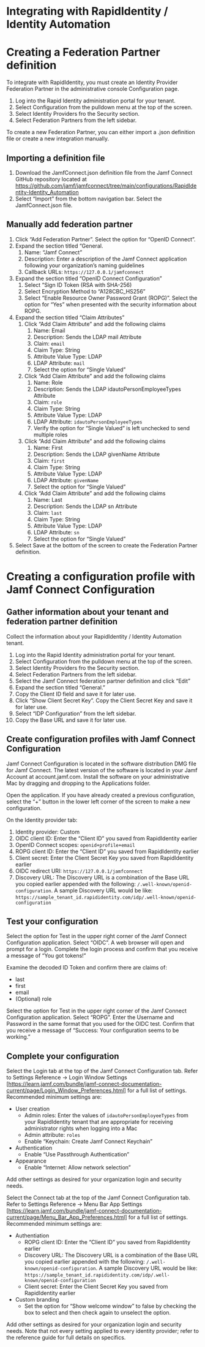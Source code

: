# Integrating with RapidIdentity / Identity Automation

# Creating a Federation Partner definition

To integrate with RapidIdentity, you must create an Identity Provider Federation Partner in the administrative console Configuration page.


1. Log into the Rapid Identity administration portal for your tenant.
2. Select Configuration from the pulldown menu at the top of the screen.
3. Select Identity Providers fro the Security section.
4. Select Federation Partners from the left sidebar.

To create a new Federation Partner, you can either import a .json definition file or create a new integration manually.

## Importing a definition file
1. Download the JamfConnect.json definition file from the Jamf Connect GitHub repository located at https://github.com/jamf/jamfconnect/tree/main/configurations/RapidIdentity-Identity_Automation
2. Select “Import” from the bottom navigation bar.  Select the JamfConnect.json file.
## Manually add federation partner
1. Click “Add Federation Partner”.  Select the option for “OpenID Connect”.
2. Expand the section titled “General.  
    1. Name: “Jamf Connect”
    2. Description: Enter a description of the Jamf Connect application following your organization’s naming guidelines
    3. Callback URLs: `https://127.0.0.1/jamfconnect`
3. Expand the section titled “OpenID Connect Configuration”
    1. Select “Sign ID Token (RSA with SHA-256)
    2. Select Encryption Method to “A128CBC_HS256”
    3. Select “Enable Resource Owner Password Grant (ROPG)”.  Select the option for “Yes” when presented with the security information about ROPG.
4. Expand the section titled “Claim Attributes”
    1. Click “Add Claim Attribute” and add the following claims
        1. Name: Email
        2. Description: Sends the LDAP mail Attribute
        3. Claim: `email`
        4. Claim Type: String
        5. Attribute Value Type: LDAP
        6. LDAP Attribute: `mail`
        7. Select the option for “Single Valued”
    2. Click “Add Claim Attribute” and add the following claims
        1. Name: Role
        2. Description: Sends the LDAP idautoPersonEmployeeTypes Attribute
        3. Claim: `role`
        4. Claim Type: String
        5. Attribute Value Type: LDAP
        6. LDAP Attribute: `idautoPersonEmployeeTypes`
        7. Verify the option for “Single Valued” is left unchecked to send multiple roles
    3. Click “Add Claim Attribute” and add the following claims
        1. Name: First
        2. Description: Sends the LDAP givenName Attribute
        3. Claim: `first`
        4. Claim Type: String
        5. Attribute Value Type: LDAP
        6. LDAP Attribute: `givenName`
        7. Select the option for “Single Valued”
    4. Click “Add Claim Attribute” and add the following claims
        1. Name: Last
        2. Description: Sends the LDAP sn Attribute
        3. Claim: `last`
        4. Claim Type: String
        5. Attribute Value Type: LDAP
        6. LDAP Attribute: `sn`
        7. Select the option for “Single Valued”
5. Select Save at the bottom of the screen to create the Federation Partner definition.
# Creating a configuration profile with Jamf Connect Configuration
## Gather information about your tenant and federation partner definition

Collect the information about your RapidIdentity / Identity Automation tenant.


1. Log into the Rapid Identity administration portal for your tenant.
2. Select Configuration from the pulldown menu at the top of the screen.
3. Select Identity Providers fro the Security section.
4. Select Federation Partners from the left sidebar.
5. Select the Jamf Connect federation partner definition and click “Edit”
6. Expand the section titled “General.”
7. Copy the Client ID field and save it for later use.
8. Click “Show Client Secret Key”.  Copy the Client Secret Key and save it for later use.
9. Select “IDP Configuration” from the left sidebar.
10. Copy the Base URL and save it for later use.
## Create configuration profiles with Jamf Connect Configuration

Jamf Connect Configuration is located in the software distribution DMG file for Jamf Connect.  The latest version of the software is located in your Jamf Account at account.jamf.com.  Install the software on your administrative Mac by dragging and dropping to the Applications folder.

Open the application.  If you have already created a previous configuration, select the “+” button in the lower left corner of the screen to make a new configuration.

On the Identity provider tab:

1. Identity provider: Custom
2. OIDC client ID: Enter the “Client ID” you saved from RapidIdentity earlier
3. OpenID Connect scopes: `openid+profile+email`
4. ROPG client ID: Enter the “Client ID” you saved from RapidIdentity earlier
5. Client secret: Enter the Client Secret Key you saved from RapidIdentity earlier
6. OIDC redirect URI: `https://127.0.0.1/jamfconnect`
7. Discovery URL: The Discovery URL is a combination of the Base URL you copied earlier appended with the following: `/.well-known/openid-configuration`.  A sample Discovery URL would be like: `https://sample_tenant_id.rapididentity.com/idp/.well-known/openid-configuration`
## Test your configuration

Select the option for Test in the upper right corner of the Jamf Connect Configuration application.  Select “OIDC”.  A web browser will open and prompt for a login.  Complete the login process and confirm that you receive a message of “You got tokens!”

Examine the decoded ID Token and confirm there are claims of:

- last
- first
- email
- (Optional) role

Select the option for Test in the upper right corner of the Jamf Connect Configuration application.  Select “ROPG”.  Enter the Username and Password in the same format that you used for the OIDC test.  Confirm that you receive a message of “Success: Your configuration seems to be working.”

## Complete your configuration

Select the Login tab at the top of the Jamf Connect Configuration tab.  Refer to Settings Reference → Login Window Settings [https://learn.jamf.com/bundle/jamf-connect-documentation-current/page/Login_Window_Preferences.html] for a full list of settings.  Recommended minimum settings are:


- User creation
    - Admin roles: Enter the values of `idautoPersonEmployeeTypes` from your RapidIdentity tenant that are appropriate for receiving administrator rights when logging into a Mac
    - Admin attribute: `roles`
    - Enable “Keychain: Create Jamf Connect Keychain”
- Authentication
    - Enable “Use Passthrough Authentication”
- Appearance
    - Enable “Internet: Allow network selection”

Add other settings as desired for your organization login and security needs.

Select the Connect tab at the top of the Jamf Connect Configuration tab.  Refer to Settings Reference → Menu Bar App Settings [https://learn.jamf.com/bundle/jamf-connect-documentation-current/page/Menu_Bar_App_Preferences.html] for a full list of settings.  Recommended minimum settings are:


- Authentiation
    - ROPG client ID: Enter the “Client ID” you saved from RapidIdentity earlier
    - Discovery URL: The Discovery URL is a combination of the Base URL you copied earlier appended with the following: `/.well-known/openid-configuration`.  A sample Discovery URL would be like: `https://sample_tenant_id.rapididentity.com/idp/.well-known/openid-configuration`
    - Client secret: Enter the Client Secret Key you saved from RapidIdentity earlier
- Custom branding
    - Set the option for “Show welcome window” to false by checking the box to select and then check again to unselect the option.

Add other settings as desired for your organization login and security needs.  Note that not every setting applied to every identity provider; refer to the reference guide for full details on specifics.

